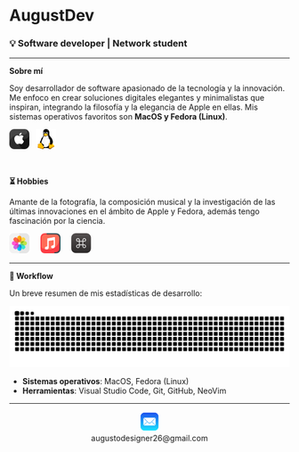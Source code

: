 # AugustDev
### 💡 Software developer | Network student

<hr>

**Sobre mí**

Soy desarrollador de software apasionado de la tecnología y la innovación. Me enfoco en crear soluciones digitales elegantes y minimalistas que inspiran, integrando la filosofía y la elegancia de Apple en ellas. Mis sistemas operativos favoritos son **MacOS y Fedora (Linux)**.

<img src="apple.png" alt="OS" width="36" height="auto"> &nbsp; <img src="linux.png" alt="OS" width="36" height="auto">

<br>


**⏳ Hobbies**

Amante de la fotografía, la composición musical y la investigación de las últimas innovaciones en el ámbito de Apple y Fedora, además tengo fascinación por la ciencia.

<img src="photos.png" alt="photos" width="36" height="auto"> &nbsp; &nbsp; <img src="music.png" alt="music" width="36" height="auto"> &nbsp; &nbsp; <img src="keyboard-shortcut.png" alt="keyboard" width="36" height="auto">

<hr>

**🚀 Workflow**

Un breve resumen de mis estadísticas de desarrollo:

<!--Area de repositorios creados-->

![github-snake](dist/github-user-contribution.svg)

<!--Area de estadisticas-->
* **Sistemas operativos**: MacOS, Fedora (Linux)
* **Herramientas**: Visual Studio Code, Git, GitHub, NeoVim

<hr>

<div align="center">
  <img src="mail.png" alt="Mail" width="36" height="auto">
  <br>
  <a href="mailto:augustodesigner26@gmail.com" style="text-decoration: none;" >augustodesigner26@gmail.com</a>
</div>

